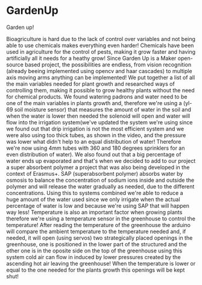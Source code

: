 # GardenUp
Garden up!

Bioagriculture is hard due to the lack of control over variables and not being able to use chemicals makes everything even harder! Chemicals have been used in agriculture for the control of pests, making it grow faster and having artificially all it needs for a heathy grow!
Since Garden Up is a Maker open-source based project, the possibilities are endless, from vision recognition (already beeing implemented using opencv and haar cascades) to multiple axis moving arms anything can be implemented!
We put together a list of all the main variables needed for plant growth and researched ways of controlling them, making it possible to grow healthy plants without the need for chemical products.
We found watering padrons and water need to be one of the main variables in plants growth and, therefore we're using a (yl-69 soil moisture sensor) that measures the amount of water in the soil and when the water is lower then needed the solenoid will open and water will flow into the irrigation system(we've updated the system we're using since we found out that drip irrigation is not the most efficient system and we were also using too thick tubes, as shown in the video, and the pressure was lower what didn't help to an equal distribution of water! Therefore we're now using 4mm tubes with 360 and 180 degrees sprinklers for an even distribution of water). We also found out that a big percentage of water ends up evaporated and that's when we decided to add to our project a super absorbent polymer a project that was also being developed in the context of Erasmus+. SAP (superabsorbent polymer) absorbs water by osmosis to balance the concentration of sodium ions inside and outside the polymer and will release the water gradually as needed, due to the different concentrations. Using this to systems combined we're able to reduce a huge amount of the water used since we only irrigate when the actual percentage of water is low and because we're using SAP that will happen way less!
Temperature is also an important factor when growing plants therefore we're using a temperature sensor in the greenhouse to control the temperature! After reading the temperature of the greenhouse the arduino will compare the ambient temperature to the temperature needed and, if needed, it will open (using servos) two strategically placed openings in the greenhouse, one is positioned in the lower part of the structured and the other one is in the oposite side on the top of the greenhouse using this system cold air can flow in induced by lower pressures created by the ascending hot air leaving the greenhouse! When the temperature is lower or equal to the one needed for the plants growth this openings will be kept shut! 

